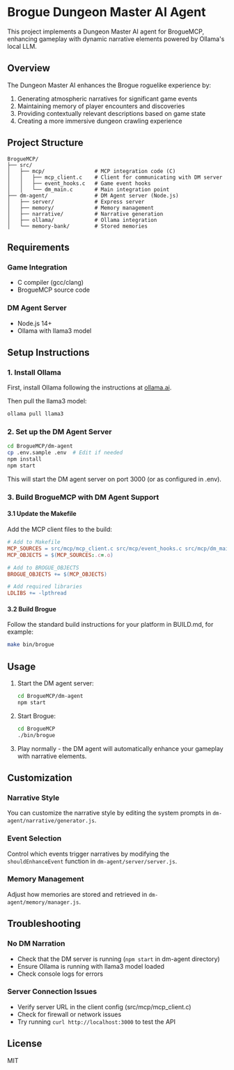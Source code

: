 # Brogue Dungeon Master AI Agent

This project implements a Dungeon Master AI agent for BrogueMCP, enhancing gameplay with dynamic narrative elements powered by Ollama's local LLM.

## Overview

The Dungeon Master AI enhances the Brogue roguelike experience by:

1. Generating atmospheric narratives for significant game events
2. Maintaining memory of player encounters and discoveries
3. Providing contextually relevant descriptions based on game state
4. Creating a more immersive dungeon crawling experience

## Project Structure

```
BrogueMCP/
├── src/
│   ├── mcp/                # MCP integration code (C)
│   │   ├── mcp_client.c    # Client for communicating with DM server
│   │   ├── event_hooks.c   # Game event hooks
│   │   └── dm_main.c       # Main integration point
├── dm-agent/               # DM Agent server (Node.js)
│   ├── server/             # Express server
│   ├── memory/             # Memory management
│   ├── narrative/          # Narrative generation
│   ├── ollama/             # Ollama integration
│   └── memory-bank/        # Stored memories
```

## Requirements

### Game Integration
- C compiler (gcc/clang)
- BrogueMCP source code

### DM Agent Server
- Node.js 14+
- Ollama with llama3 model

## Setup Instructions

### 1. Install Ollama

First, install Ollama following the instructions at [ollama.ai](https://ollama.ai).

Then pull the llama3 model:

```bash
ollama pull llama3
```

### 2. Set up the DM Agent Server

```bash
cd BrogueMCP/dm-agent
cp .env.sample .env  # Edit if needed
npm install
npm start
```

This will start the DM agent server on port 3000 (or as configured in .env).

### 3. Build BrogueMCP with DM Agent Support

#### 3.1 Update the Makefile

Add the MCP client files to the build:

```makefile
# Add to Makefile
MCP_SOURCES = src/mcp/mcp_client.c src/mcp/event_hooks.c src/mcp/dm_main.c
MCP_OBJECTS = $(MCP_SOURCES:.c=.o)

# Add to BROGUE_OBJECTS
BROGUE_OBJECTS += $(MCP_OBJECTS)

# Add required libraries
LDLIBS += -lpthread
```

#### 3.2 Build Brogue

Follow the standard build instructions for your platform in BUILD.md, for example:

```bash
make bin/brogue
```

## Usage

1. Start the DM agent server:
   ```bash
   cd BrogueMCP/dm-agent
   npm start
   ```

2. Start Brogue:
   ```bash
   cd BrogueMCP
   ./bin/brogue
   ```

3. Play normally - the DM agent will automatically enhance your gameplay with narrative elements.

## Customization

### Narrative Style

You can customize the narrative style by editing the system prompts in `dm-agent/narrative/generator.js`.

### Event Selection

Control which events trigger narratives by modifying the `shouldEnhanceEvent` function in `dm-agent/server/server.js`.

### Memory Management

Adjust how memories are stored and retrieved in `dm-agent/memory/manager.js`.

## Troubleshooting

### No DM Narration

- Check that the DM server is running (`npm start` in dm-agent directory)
- Ensure Ollama is running with llama3 model loaded
- Check console logs for errors

### Server Connection Issues

- Verify server URL in the client config (src/mcp/mcp_client.c)
- Check for firewall or network issues
- Try running `curl http://localhost:3000` to test the API

## License

MIT 